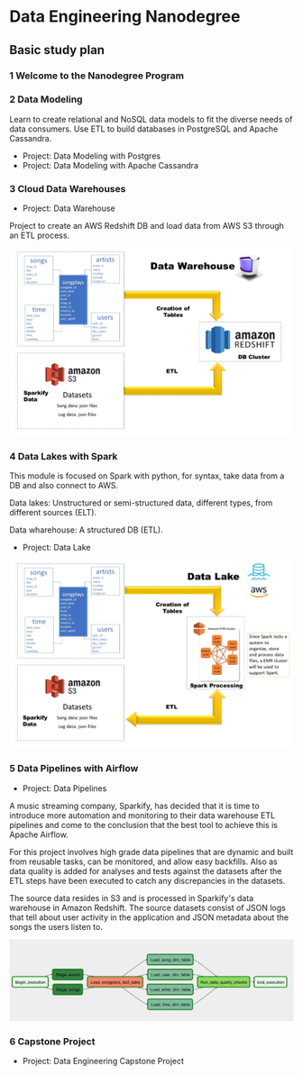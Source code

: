 # Data Engineering Nanodegree

## Basic study plan

### 1 Welcome to the Nanodegree Program

### 2 Data Modeling

Learn to create relational and NoSQL data models to fit the diverse needs of data consumers. Use ETL to build databases in PostgreSQL and Apache Cassandra.

* Project: Data Modeling with Postgres
* Project: Data Modeling with Apache Cassandra

### 3 Cloud Data Warehouses

* Project: Data Warehouse

Project to create an AWS Redshift DB and load data from AWS S3 through an ETL process.

![Diagram](7_Project_3_Data_Warehouse/Data_Warehouse.jpg)

### 4 Data Lakes with Spark

This module is focused on Spark with python, for syntax, take data from a DB and also connect to AWS.

Data lakes: Unstructured or semi-structured data, different types, from different sources (ELT).

Data wharehouse: A structured DB (ETL).

* Project: Data Lake

![Diagram](Images/Data_Lakes.jpg)

### 5 Data Pipelines with Airflow

* Project: Data Pipelines

A music streaming company, Sparkify, has decided that it is time to introduce more automation and monitoring to their data warehouse ETL pipelines and come to the conclusion that the best tool to achieve this is Apache Airflow.

For this project involves high grade data pipelines that are dynamic and built from reusable tasks, can be monitored, and allow easy backfills. Also as data quality is added for analyses and tests against the datasets after the ETL steps have been executed to catch any discrepancies in the datasets.

The source data resides in S3 and is processed in Sparkify's data warehouse in Amazon Redshift. The source datasets consist of JSON logs that tell about user activity in the application and JSON metadata about the songs the users listen to.

![Image](Images/example-dag.png)

### 6 Capstone Project

* Project: Data Engineering Capstone Project